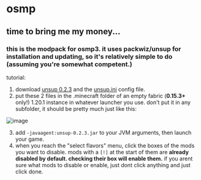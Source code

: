 # osmp
## time to bring me my money...

### this is the modpack for osmp3. it uses packwiz/unsup for installation and updating, so it's relatively simple to do (assuming you're somewhat competent.)

tutorial:
1. download [unsup 0.2.3](https://git.sleeping.town/unascribed/unsup/releases/download/v0.2.3/unsup-0.2.3.jar) and the [unsup.ini](https://github.com/jitterdev/osmp/blob/master/unsup.ini) config file.
2. put these 2 files in the .minecraft folder of an empty fabric (**0.15.3+** only!) 1.20.1 instance in whatever launcher you use. don't put it in any subfolder, it should be pretty much just like this:

![image](https://github.com/jitterdev/osmp/assets/64605731/9eee0fa2-f315-466e-aca8-30e3cbb222c7)

3. add `-javaagent:unsup-0.2.3.jar` to your JVM arguments, then launch your game.
4. when you reach the "select flavors" menu, click the boxes of the mods you want to disable. mods with a `[!]` at the start of them are **already disabled by default. checking their box will enable them.** if you arent sure what mods to disable or enable, just dont click anything and just click done.

